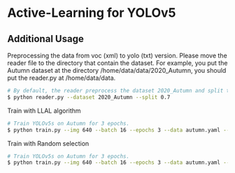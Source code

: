 # Active-Learning for YOLOv5
## Additional Usage
Preprocessing the data from voc (xml) to yolo (txt) version.
Please move the reader file to the directory that contain the dataset.
For example, you put the Autumn dataset at the directory /home/data/data/2020_Autumn, you should put the reader.py at /home/data/data.
```sh
# By default, the reader preprocess the dataset 2020_Autumn and split the train val in 0.7 ratio, if can change the dataset by giving the parameter --dataset and --split
$ python reader.py --dataset 2020_Autumn --split 0.7
```

Train with LLAL algorithm
```sh
# Train YOLOv5s on Autumn for 3 epochs.
$ python train.py --img 640 --batch 16 --epochs 3 --data autumn.yaml --weights yolov5s.pt --AL True
```

Train with Random selection
```sh
# Train YOLOv5s on Autumn for 3 epochs.
$ python train.py --img 640 --batch 16 --epochs 3 --data autumn.yaml --weights yolov5s.pt --AL False
```
